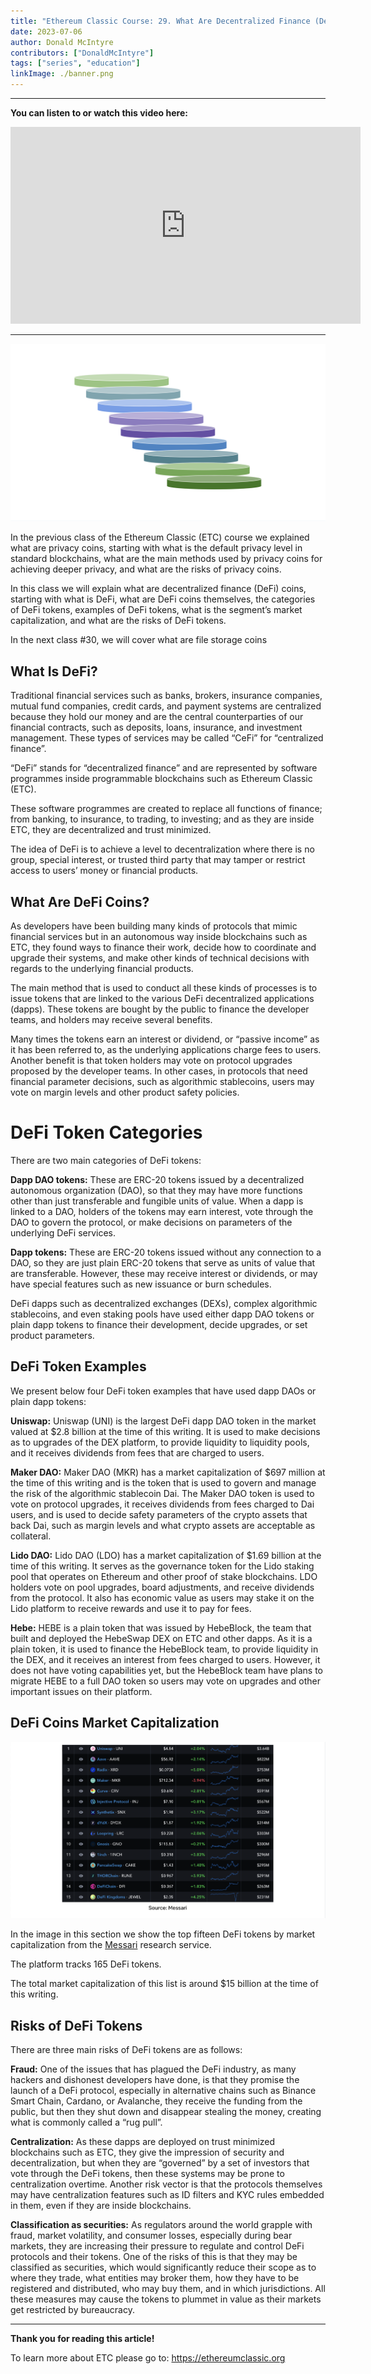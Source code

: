 ```yaml
---
title: "Ethereum Classic Course: 29. What Are Decentralized Finance (DeFi) Coins?"
date: 2023-07-06
author: Donald McIntyre
contributors: ["DonaldMcIntyre"]
tags: ["series", "education"]
linkImage: ./banner.png
---
```


---
**You can listen to or watch this video here:**

<iframe width="560" height="315" src="https://www.youtube.com/embed/x3YzWOhs1uE" title="YouTube video player" frameborder="0" allow="accelerometer; autoplay; clipboard-write; encrypted-media; gyroscope; picture-in-picture; web-share" allowfullscreen></iframe>

---

![DeFi coins.](./1.png)

In the previous class of the Ethereum Classic (ETC) course we explained what are privacy coins, starting with what is the default privacy level in standard blockchains, what are the main methods used by privacy coins for achieving deeper privacy, and what are the risks of privacy coins. 

In this class we will explain what are decentralized finance (DeFi) coins, starting with what is DeFi, what are DeFi coins themselves, the categories of DeFi tokens, examples of DeFi tokens, what is the segment’s market capitalization, and what are the risks of DeFi tokens.

In the next class #30, we will cover what are file storage coins

## What Is DeFi?

Traditional financial services such as banks, brokers, insurance companies, mutual fund companies, credit cards, and payment systems are centralized because they hold our money and are the central counterparties of our financial contracts, such as deposits, loans, insurance, and investment management. These types of services may be called “CeFi” for “centralized finance”.

“DeFi” stands for “decentralized finance” and are represented by software programmes inside programmable blockchains such as Ethereum Classic (ETC). 

These software programmes are created to replace all functions of finance; from banking, to insurance, to trading, to investing; and as they are inside ETC, they are decentralized and trust minimized. 

The idea of DeFi is to achieve a level to decentralization where there is no group, special interest, or trusted third party that may tamper or restrict access to users’ money or financial products.

## What Are DeFi Coins?

As developers have been building many kinds of protocols that mimic financial services but in an autonomous way inside blockchains such as ETC, they found ways to finance their work, decide how to coordinate and upgrade their systems, and make other kinds of technical decisions with regards to the underlying financial products.

The main method that is used to conduct all these kinds of processes is to issue tokens that are linked to the various DeFi decentralized applications (dapps). These tokens are bought by the public to finance the developer teams, and holders may receive several benefits. 

Many times the tokens earn an interest or dividend, or “passive income” as it has been referred to, as the underlying applications charge fees to users. Another benefit is that token holders may vote on protocol upgrades proposed by the developer teams. In other cases, in protocols that need financial parameter decisions, such as algorithmic stablecoins, users may vote on margin levels and other product safety policies. 

# DeFi Token Categories

There are two main categories of DeFi tokens:

**Dapp DAO tokens:** These are ERC-20 tokens issued by a decentralized autonomous organization (DAO), so that they may have more functions other than just transferable and fungible units of value. When a dapp is linked to a DAO, holders of the tokens may earn interest, vote through the DAO to govern the protocol, or make decisions on parameters of the underlying DeFi services.

**Dapp tokens:** These are ERC-20 tokens issued without any connection to a DAO, so they are just plain ERC-20 tokens that serve as units of value that are transferable. However, these may receive interest or dividends, or may have special features such as new issuance or burn schedules.

DeFi dapps such as decentralized exchanges (DEXs), complex algorithmic stablecoins, and even staking pools have used either dapp DAO tokens or plain dapp tokens to finance their development, decide upgrades, or set product parameters. 

## DeFi Token Examples

We present below four DeFi token examples that have used dapp DAOs or plain dapp tokens:

**Uniswap:** Uniswap (UNI) is the largest DeFi dapp DAO token in the market valued at $2.8 billion at the time of this writing. It is used to make decisions as to upgrades of the DEX platform, to provide liquidity to liquidity pools, and it receives dividends from fees that are charged to users.

**Maker DAO:** Maker DAO (MKR) has a market capitalization of $697 million at the time of this writing and is the token that is used to govern and manage the risk of the algorithmic stablecoin Dai. The Maker DAO token is used to vote on protocol upgrades, it receives dividends from fees charged to Dai users, and is used to decide safety parameters of the crypto assets that back Dai, such as margin levels and what crypto assets are acceptable as collateral.

**Lido DAO:** Lido DAO (LDO) has a market capitalization of $1.69 billion at the time of this writing. It serves as the governance token for the Lido staking pool that operates on Ethereum and other proof of stake blockchains. LDO holders vote on pool upgrades, board adjustments, and receive dividends from the protocol. It also has economic value as users may stake it on the Lido platform to receive rewards and use it to pay for fees.

**Hebe:** HEBE is a plain token that was issued by HebeBlock, the team that built and deployed the HebeSwap DEX on ETC and other dapps. As it is a plain token, it is used to finance the HebeBlock team, to provide liquidity in the DEX, and it receives an interest from fees charged to users. However, it does not have voting capabilities yet, but the HebeBlock team have plans to migrate HEBE to a full DAO token so users may vote on upgrades and other important issues on their platform. 

## DeFi Coins Market Capitalization

![DeFi market capitalization.](./2.png)

In the image in this section we show the top fifteen DeFi tokens by market capitalization from the [Messari](https://messari.io/screener/defi-assets-7EE8EDB1) research service.

The platform tracks 165 DeFi tokens.

The total market capitalization of this list is around $15 billion at the time of this writing.

## Risks of DeFi Tokens

There are three main risks of DeFi tokens are as follows:

**Fraud:** One of the issues that has plagued the DeFi industry, as many hackers and dishonest developers have done, is that they promise the launch of a DeFi protocol, especially in alternative chains such as Binance Smart Chain, Cardano, or Avalanche, they receive the funding from the public, but then they shut down and disappear stealing the money, creating what is commonly called a “rug pull”. 

**Centralization:** As these dapps are deployed on trust minimized blockchains such as ETC, they give the impression of security and decentralization, but when they are “governed” by a set of investors that vote through the DeFi tokens, then these systems may be prone to centralization overtime. Another risk vector is that the protocols themselves may have centralization features such as ID filters and KYC rules embedded in them, even if they are inside blockchains.

**Classification as securities:** As regulators around the world grapple with fraud, market volatility, and consumer losses, especially during bear markets, they are increasing their pressure to regulate and control DeFi protocols and their tokens. One of the risks of this is that they may be classified as securities, which would significantly reduce their scope as to where they trade, what entities may broker them, how they have to be registered and distributed, who may buy them, and in which jurisdictions. All these measures may cause the tokens to plummet in value as their markets get restricted by bureaucracy.

---

**Thank you for reading this article!**

To learn more about ETC please go to: https://ethereumclassic.org
